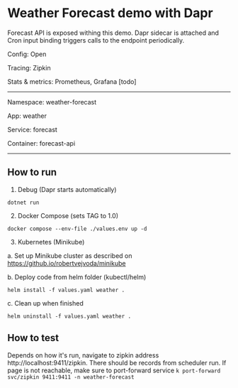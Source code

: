 # Weather Forecast demo with Dapr

Forecast API is exposed withing this demo.
Dapr sidecar is attached and Cron input binding triggers calls to the endpoint periodically. 

Config: Open

Tracing: Zipkin

Stats & metrics: Prometheus, Grafana [todo]

---

Namespace: weather-forecast

App: weather

Service: forecast

Container: forecast-api

---

## How to run

1. Debug (Dapr starts automatically)

`dotnet run`

2. Docker Compose (sets TAG to 1.0)

`docker compose --env-file ./values.env up -d`

3. Kubernetes (Minikube)

a. Set up Minikube cluster as described on https://github.io/robertvejvoda/minikube

b. Deploy code from helm folder (kubectl/helm)

`helm install -f values.yaml weather .`

c. Clean up when finished

`helm uninstall -f values.yaml weather .`

## How to test

Depends on how it's run, navigate to zipkin address http://localhost:9411/zipkin. There should be records from scheduler run. If page is not reachable, make sure to port-forward service `k port-forward svc/zipkin 9411:9411 -n weather-forecast`



